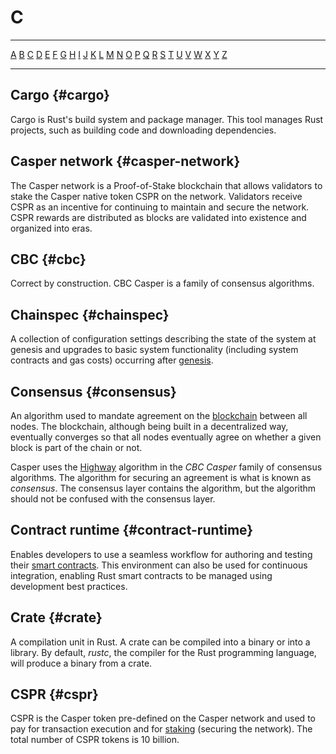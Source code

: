 # C

---

[A](A.md) [B](B.md) [C](C.md) [D](D.md) [E](E.md) [F](F.md) [G](G.md) [H](H.md) [I](I.md) [J](J.md) [K](K.md) [L](L.md) [M](M.md) [N](N.md) [O](O.md) [P](P.md) [Q](Q.md) [R](R.md) [S](S.md) [T](T.md) [U](U.md) [V](V.md) [W](W.md) [X](X.md) [Y](Y.md) [Z](Z.md)

---

## Cargo {#cargo}

Cargo is Rust's build system and package manager. This tool manages Rust projects, such as building code and downloading dependencies.

## Casper network {#casper-network}

The Casper network is a Proof-of-Stake blockchain that allows validators to stake the Casper native token CSPR on the network. Validators receive CSPR as an incentive for continuing to maintain and secure the network. CSPR rewards are distributed as blocks are validated into existence and organized into eras.

## CBC {#cbc}

Correct by construction. CBC Casper is a family of consensus algorithms.

## Chainspec {#chainspec}

A collection of configuration settings describing the state of the system at genesis and upgrades to basic system functionality (including system contracts and gas costs) occurring after [genesis](G.md#genesis).

## Consensus {#consensus}

An algorithm used to mandate agreement on the [blockchain](B.md#blockchain) between all nodes. The blockchain, although being built in a decentralized way, eventually converges so that all nodes eventually agree on whether a given block is part of the chain or not.

Casper uses the [Highway](https://docs.casperlabs.io/en/latest/theory/highway.md) algorithm in the _CBC Casper_ family of consensus algorithms. The algorithm for securing an agreement is what is known as _consensus_. The consensus layer contains the algorithm, but the algorithm should not be confused with the consensus layer.

## Contract runtime {#contract-runtime}

Enables developers to use a seamless workflow for authoring and testing their [smart contracts](S.md#smart-contract). This environment can also be used for continuous integration, enabling Rust smart contracts to be managed using development best practices.

## Crate {#crate}

A compilation unit in Rust. A crate can be compiled into a binary or into a library. By default, _rustc_, the compiler for the Rust programming language, will produce a binary from a crate.

## CSPR {#cspr}

CSPR is the Casper token pre-defined on the Casper network and used to pay for transaction execution and for [staking](S.md#staking) (securing the network). The total number of CSPR tokens is 10 billion.
